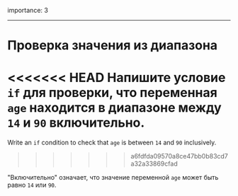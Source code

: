 importance: 3

---

# Проверка значения из диапазона

<<<<<<< HEAD
Напишите условие `if` для проверки, что переменная `age` находится в диапазоне между `14` и `90` включительно.
=======
Write an `if` condition to check that `age` is between `14` and `90` inclusively.
>>>>>>> a6fdfda09570a8ce47bb0b83cd7a32a33869cfad

"Включительно" означает, что значение переменной `age` может быть равно `14` или `90`.
